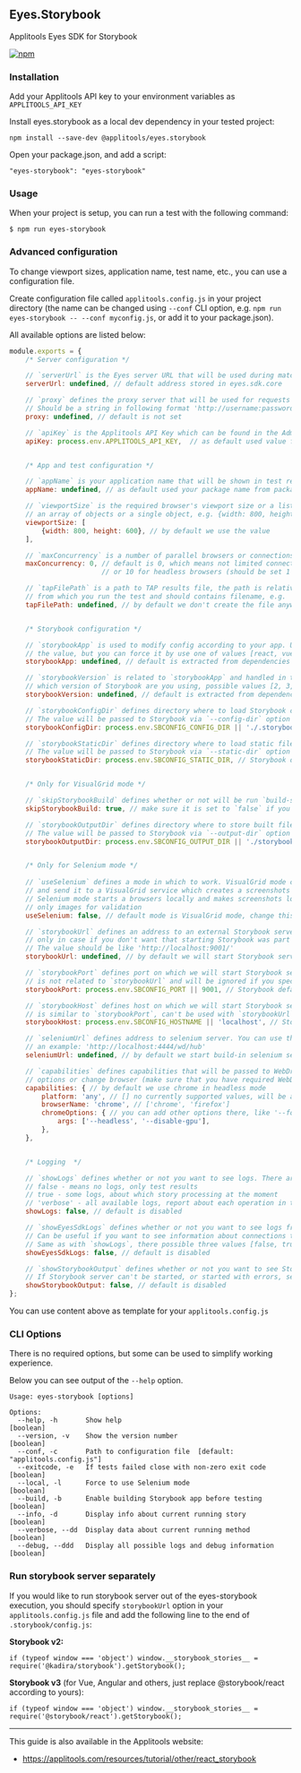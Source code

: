 ## Eyes.Storybook

Applitools Eyes SDK for Storybook

[![npm](https://img.shields.io/npm/v/@applitools/eyes.storybook.svg?style=for-the-badge)](https://www.npmjs.com/package/@applitools/eyes.storybook)

### Installation

Add your Applitools API key to your environment variables as `APPLITOOLS_API_KEY`

Install eyes.storybook as a local dev dependency in your tested project:

    npm install --save-dev @applitools/eyes.storybook

Open your package.json, and add a script:

    "eyes-storybook": "eyes-storybook"

### Usage

When your project is setup, you can run a test with the following command:

```
$ npm run eyes-storybook
```

### Advanced configuration

To change viewport sizes, application name, test name, etc., you can use a configuration file. 

Create configuration file called `applitools.config.js` in your project directory (the name can be changed using `--conf` CLI option, e.g. `npm run eyes-storybook -- --conf myconfig.js`, or add it to your package.json).

All available options are listed below:

```js
module.exports = {
    /* Server configuration */

    // `serverUrl` is the Eyes server URL that will be used during matching screenshots
    serverUrl: undefined, // default address stored in eyes.sdk.core

    // `proxy` defines the proxy server that will be used for requests to Applitools services
    // Should be a string in following format 'http://username:password@hostname:port/'
    proxy: undefined, // default is not set

    // `apiKey` is the Applitools API Key which can be found in the Admin Panel on website
    apiKey: process.env.APPLITOOLS_API_KEY,  // as default used value from environment variable


    /* App and test configuration */

    // `appName` is your application name that will be shown in test results
    appName: undefined, // as default used your package name from package.json

    // `viewportSize` is the required browser's viewport size or a list of sizes. It can be
    // an array of objects or a single object, e.g. {width: 800, height: 600}
    viewportSize: [
        {width: 800, height: 600}, // by default we use the value
    ],

    // `maxConcurrency` is a number of parallel browsers or connections to VisualGrid service
    maxConcurrency: 0, // default is 0, which means not limited connections to VisualGrid service
                       // or 10 for headless browsers (should be set 1 for non-headless browser)

    // `tapFilePath` is a path to TAP results file, the path is relative to directory
    // from which you run the test and should contains filename, e.g. './results.tap'
    tapFilePath: undefined, // by default we don't create the file anywhere


    /* Storybook configuration */

    // `storybookApp` is used to modify config according to your app. Usually, we don't need
    // the value, but you can force it by use one of values [react, vue, react-native, angular, polymer]
    storybookApp: undefined, // default is extracted from dependencies of your package.json 

    // `storybookVersion` is related to `storybookApp` and handled in the similar way, defines
    // which version of Storybook are you using, possible values [2, 3, 4]
    storybookVersion: undefined, // default is extracted from dependencies of your package.json

    // `storybookConfigDir` defines directory where to load Storybook configurations from.
    // The value will be passed to Storybook via `--config-dir` option
    storybookConfigDir: process.env.SBCONFIG_CONFIG_DIR || './.storybook', // Storybook default

    // `storybookStaticDir` defines directory where to load static files from, comma-separated list.
    // The value will be passed to Storybook via `--static-dir` option
    storybookStaticDir: process.env.SBCONFIG_STATIC_DIR, // Storybook default


    /* Only for VisualGrid mode */

    // `skipStorybookBuild` defines whether or not will be run `build-storybook` command.
    skipStorybookBuild: true, // make sure it is set to `false` if you made changes in your app

    // `storybookOutputDir` defines directory where to store built files.
    // The value will be passed to Storybook via `--output-dir` option
    storybookOutputDir: process.env.SBCONFIG_OUTPUT_DIR || './storybook-static', // Storybook default


    /* Only for Selenium mode */
    
    // `useSelenium` defines a mode in which to work. VisualGrid mode creates a Storybook build
    // and send it to a VisualGrid service which creates a screenshots of each story (in a cloud).
    // Selenium mode starts a browsers locally and makes screenshots locally, after that send
    // only images for validation
    useSelenium: false, // default mode is VisualGrid mode, change this to `true` to use Selenium mode

    // `storybookUrl` defines an address to an external Storybook server. Define this value
    // only in case if you don't want that starting Storybook was part of our process.
    // The value should be like 'http://localhost:9001/'
    storybookUrl: undefined, // by default we will start Storybook server in the process

    // `storybookPort` defines port on which we will start Storybook server. The value
    // is not related to `storybookUrl` and will be ignored if you specify both values
    storybookPort: process.env.SBCONFIG_PORT || 9001, // Storybook default

    // `storybookHost` defines host on which we will start Storybook server. The value
    // is similar to `storybookPort`, can't be used with `storybookUrl`
    storybookHost: process.env.SBCONFIG_HOSTNAME || 'localhost', // Storybook default

    // `seleniumUrl` defines address to selenium server. You can use the next url as 
    // an example: 'http://localhost:4444/wd/hub'
    seleniumUrl: undefined, // by default we start build-in selenium server

    // `capabilities` defines capabilities that will be passed to WebDriver. You can add
    // options or change browser (make sure that you have required WebDriver in your PATH)
    capabilities: { // by default we use chrome in headless mode
        platform: 'any', // [] no currently supported values, will be added soon
        browserName: 'chrome', // ['chrome', 'firefox']
        chromeOptions: { // you can add other options there, like '--force-device-scale-factor=2'
            args: ['--headless', '--disable-gpu'],
        },
    },


    /* Logging  */

    // `showLogs` defines whether or not you want to see logs. There are three possible values:
    // false - means no logs, only test results
    // true - some logs, about which story processing at the moment
    // 'verbose' - all available logs, report about each operation in the SDK
    showLogs: false, // default is disabled

    // `showEyesSdkLogs` defines whether or not you want to see logs from eyes.sdk.core.
    // Can be useful if you want to see information about connections to the services.
    // Same as with `showLogs`, there possible three values [false, true, 'verbose']
    showEyesSdkLogs: false, // default is disabled

    // `showStorybookOutput` defines whether or not you want to see Storybook output.
    // If Storybook server can't be started, or started with errors, set this option to true
    showStorybookOutput: false, // default is disabled
};
```

You can use content above as template for your `applitools.config.js`

### CLI Options

There is no required options, but some can be used to simplify working experience.

Below you can see output of the `--help` option.

```
Usage: eyes-storybook [options]

Options:
  --help, -h       Show help                                           [boolean]
  --version, -v    Show the version number                             [boolean]
  --conf, -c       Path to configuration file  [default: "applitools.config.js"]
  --exitcode, -e   If tests failed close with non-zero exit code       [boolean]
  --local, -l      Force to use Selenium mode                          [boolean]
  --build, -b      Enable building Storybook app before testing        [boolean]
  --info, -d       Display info about current running story            [boolean]
  --verbose, --dd  Display data about current running method           [boolean]
  --debug, --ddd   Display all possible logs and debug information     [boolean]
```

### Run storybook server separately

If you would like to run storybook server out of the eyes-storybook execution, you should specify `storybookUrl` option in your `applitools.config.js` file and add the following line to the end of `.storybook/config.js`:

**Storybook v2:**

    if (typeof window === 'object') window.__storybook_stories__ = require('@kadira/storybook').getStorybook();

**Storybook v3** (for Vue, Angular and others, just replace @storybook/react according to yours):

    if (typeof window === 'object') window.__storybook_stories__ = require('@storybook/react').getStorybook();

---


This guide is also available in the Applitools website:

- https://applitools.com/resources/tutorial/other/react_storybook

